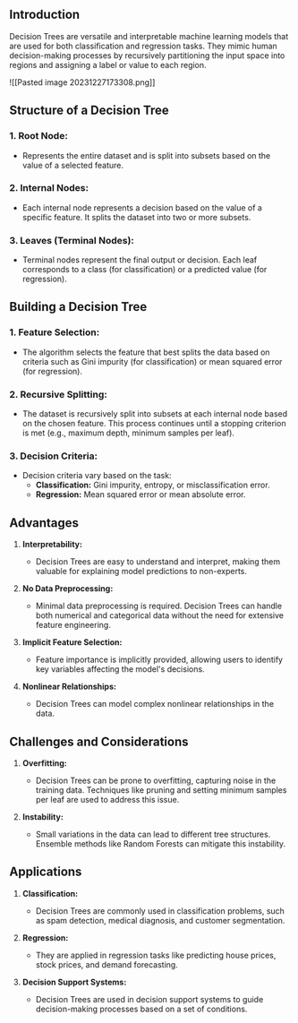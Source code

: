 ## Introduction

Decision Trees are versatile and interpretable machine learning models that are used for both classification and regression tasks. They mimic human decision-making processes by recursively partitioning the input space into regions and assigning a label or value to each region.

![[Pasted image 20231227173308.png]]

## Structure of a Decision Tree

### 1. **Root Node:**
   - Represents the entire dataset and is split into subsets based on the value of a selected feature.
### 2. **Internal Nodes:**
   - Each internal node represents a decision based on the value of a specific feature. It splits the dataset into two or more subsets.
### 3. **Leaves (Terminal Nodes):**
   - Terminal nodes represent the final output or decision. Each leaf corresponds to a class (for classification) or a predicted value (for regression).

## Building a Decision Tree

### 1. **Feature Selection:**
   - The algorithm selects the feature that best splits the data based on criteria such as Gini impurity (for classification) or mean squared error (for regression).
### 2. **Recursive Splitting:**
   - The dataset is recursively split into subsets at each internal node based on the chosen feature. This process continues until a stopping criterion is met (e.g., maximum depth, minimum samples per leaf).
### 3. **Decision Criteria:**
   - Decision criteria vary based on the task:
      - **Classification:** Gini impurity, entropy, or misclassification error.
      - **Regression:** Mean squared error or mean absolute error.

## Advantages

1. **Interpretability:**
   - Decision Trees are easy to understand and interpret, making them valuable for explaining model predictions to non-experts.

2. **No Data Preprocessing:**
   - Minimal data preprocessing is required. Decision Trees can handle both numerical and categorical data without the need for extensive feature engineering.

3. **Implicit Feature Selection:**
   - Feature importance is implicitly provided, allowing users to identify key variables affecting the model's decisions.

4. **Nonlinear Relationships:**
   - Decision Trees can model complex nonlinear relationships in the data.

## Challenges and Considerations

1. **Overfitting:**
   - Decision Trees can be prone to overfitting, capturing noise in the training data. Techniques like pruning and setting minimum samples per leaf are used to address this issue.

2. **Instability:**
   - Small variations in the data can lead to different tree structures. Ensemble methods like Random Forests can mitigate this instability.

## Applications

1. **Classification:**
   - Decision Trees are commonly used in classification problems, such as spam detection, medical diagnosis, and customer segmentation.

2. **Regression:**
   - They are applied in regression tasks like predicting house prices, stock prices, and demand forecasting.

3. **Decision Support Systems:**
   - Decision Trees are used in decision support systems to guide decision-making processes based on a set of conditions.